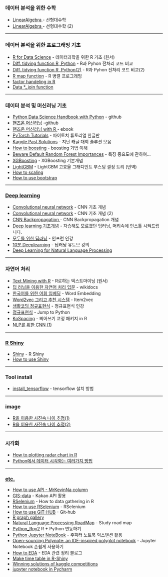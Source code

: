 ### 데이터 분석을 위한 수학 
* <a href="https://rpubs.com/hardwell/LinearAlgebra"> LinearAlgebra </a> - 선형대수학
* <a href="http://bbs.nicklib.com/algorithm/1670"> LinearAlgebra </a> - 선형대수학 (2)


---
### 데이터 분석을 위한 프로그래밍 기초 
* <a href="https://r4ds.had.co.nz/">R for Data Science</a> - 데이터과학을 위한 R 기초 (원서) 
* <a href="https://pandas.pydata.org/pandas-docs/stable/getting_started/comparison/comparison_with_r.html?highlight=filter">Diff. tidying function R, Python</a> - R과 Pyhon 전처리 코드 비교 
* <a href="https://gist.github.com/conormm/fd8b1980c28dd21cfaf6975c86c74d07">Diff. tidying function R, Python(2)</a> - R과 Pyhon 전처리 코드 비교(2)
* <a href="https://statkclee.github.io/parallel-r/ds-fp-purrr.html">R map function</a> - R 병렬 프로그래밍
* <a href="https://statkclee.github.io/data-science/ds-factor-cdata.html"> factor handeling in R </a>
* <a href="https://github.com/gadenbuie/tidyexplain"> Data *_join function </a>
---

### 데이터 분석 및 머신러닝 기초

* <a href="https://nbviewer.jupyter.org/github/jakevdp/PythonDataScienceHandbook/blob/master/notebooks/Index.ipynb">Python Data Science Handbook with Python</a> - github
* <a href="https://nbviewer.jupyter.org/github/rickiepark/handson-ml/blob/master/index.ipynb">핸즈온 머신러닝</a> -github
* <a href="https://bradleyboehmke.github.io/HOML/">핸즈온 머신러닝 with R </a> - ebook
* <a href="https://tutorials.pytorch.kr/index.html#">PyTorch Tutorials</a> - 파이토치 튜토리얼 한글판
* <a href="http://ndres.me/kaggle-past-solutions/">Kaggle Past Solutions</a> - 지난 캐글 대회 솔루션 모음
* <a href="https://www.slideshare.net/freepsw/boosting-bagging-vs-boosting">How to boosting </a> - boosting 기법 이해
* <a href="https://explained.ai/rf-importance/">Beware Default Random Forest Importances</a> - 특징 중요도에 관하여...
* <a href="https://bcho.tistory.com/1354">XGBoosting</a> - XGBoosting 기본개념 
* <a href="https://aldente0630.github.io/data-science/2018/06/29/highly-efficient-gbdt.html">LightGBM</a> - LightGBM 고효율 그래디언트 부스팅 결정 트리 (번역)
* <a href="https://mkjjo.github.io/python/2019/01/10/scaler.html">How to scaling</a>
* <a href="https://freshrimpsushi.tistory.com/558">How to use bootstrap 

---

### Deep learning 
* <a href="https://je-d.tistory.com/entry/%ED%95%A9%EC%84%B1%EA%B3%B1-%EC%8B%A0%EA%B2%BD%EB%A7%9DCNN">Convolutional neural network</a> - CNN 기초 개념
* <a href="https://excelsior-cjh.tistory.com/79">Convolutional neural network</a> - CNN 기초 개념 (2) 
* <a href="https://excelsior-cjh.tistory.com/79">CNN Backpropagation </a> - CNN Backpropagation 개념
* <a href="https://www.slideshare.net/yongho/ss-79607172">Deep learning 기초개념</a> - 자습해도 모르겠던 딥러닝, 머리속에 인스톨 시켜드립니다. 
* <a href="https://www.inflearn.com/course/%EA%B8%B0%EB%B3%B8%EC%A0%81%EC%9D%B8-%EB%A8%B8%EC%8B%A0%EB%9F%AC%EB%8B%9D-%EB%94%A5%EB%9F%AC%EB%8B%9D-%EA%B0%95%EC%A2%8C">모두를 위한 딥러닝</a> - 인프런 인강
* <a href="https://www.youtube.com/playlist?list=PL6ip5tgLI7PcStXTz8CRMhNWmT8M0dAWO">10분 Deeplearning</a> - 딥러닝 유트브 강의
* <a href= "https://www.slideshare.net/wonjoonyoo/ss-188835227">Deep Learning for Natural Language Processing</a>
---

### 자연어 처리

* <a href="https://www.tidytextmining.com/index.html">Text Mining with R</a> - R로하는 텍스트마이닝 (원서)
* <a href="https://wikidocs.net/book/2155">딥 러닝을 이용한 자연어 처리 입문</a> - wikidocs
* <a href="https://brunch.co.kr/@trost/27">한국어를 위한 어휘 임베딩</a> - Word Embedding
* <a href="https://brunch.co.kr/@goodvc78/16">Word2vec 그리고 추천 시스템</a> - Item2vec
* <a href="https://www.inflearn.com/course/%EC%83%9D%ED%99%9C%EC%BD%94%EB%94%A9-%EC%A0%95%EA%B7%9C%ED%91%9C%ED%98%84%EC%8B%9D/">생활코딩 정규표현식</a> - 정규표현식 인강 
* <a href="https://wikidocs.net/4308">정규표현식</a> - Jump to Python
* <a href="https://github.com/haven-jeon/KoSpacing">KoSpacing</a> - 띄어쓰기 교정 패키지 in R 
* <a href="https://reniew.github.io/25/">NLP를 위한 CNN (1)

---
### R Shiny
* <a href="https://mastering-shiny.org/">Shiny</a> - R Shiny
* <a href= "https://mrchypark.github.io/dabrp_classnote3/class8#1">How to use Shiny</a>  

---
### Tool install
* <a href="http://blog.naver.com/PostView.nhn?blogId=lingua&logNo=221478347944">install_tensorflow</a> - tensorflow 설치 방법

---

### image 
* <a href="https://statkclee.github.io/deep-learning/ms-oxford-kcode-tutorial.html">R을 이용한 사진속 나이 추정(1)</a>
* <a href="http://statkclee.github.io/deep-learning/ms-oxford-age.html"> R을 이용한 사진속 나이 추정(2)</a>
---

### 시각화 
* <a href="https://github.com/ricardo-bion/ggradar">How to plotting radar chart in R
 * <a href="https://zzsza.github.io/development/2018/08/24/data-visualization-in-python/"> Python에서 데이터 시각화는 여러가지 방법
 
___

### etc. 
* <a href="http://www.dbguide.net/knowledge.db?cmd=view&boardUid=202869&boardConfigUid=19&boardStep=&categoryUid=1296">How to use API - MrKevinNa column
* <a href="https://mrkevinna.github.io/%EB%8B%A4%EC%9D%8C-%EC%B9%B4%EC%B9%B4%EC%98%A4-API%EB%A5%BC-%ED%99%9C%EC%9A%A9%ED%95%9C-%EC%A7%80%EB%8F%84-%EC%8B%9C%EA%B0%81%ED%99%94/">GIS-data</a> - Kakao API 활용 
* <a href="http://blog.naver.com/PostView.nhn?blogId=nyaminyam&logNo=221249381133&parentCategoryNo=&categoryNo=27&viewDate=&isShowPopularPosts=false&from=postView">RSelenium</a> - How to data gathering in R  
* <a href="https://ropensci.github.io/RSelenium/articles/basics.html">How to use RSelenium</a> - RSelenium
* <a href="https://happygitwithr.com/github-pat.html#step-by-step">How to use GIT-HUB</a> - Git-hub
* <a href="https://www.r-graph-gallery.com/"> R graph gallery</a>
* <a href="https://github.com/graykode/nlp-roadmap/blob/master/README.md">Natural Language Processing RoadMap</a> - Study road map
* <a href="https://blog.pabii.co.kr/r-python-rpy2-1/">Python_Rpy2</a> R + Python 연동하기
* <a href="https://junpyopark.github.io/Jupyter_Extension/">Python Jupyter NoteBook</a> - 주피터 노트북 익스텐션 활용
* <a href="https://medium.com/netflix-techblog/open-sourcing-polynote-an-ide-inspired-polyglot-notebook-7f929d3f447">Open-sourcing Polynote: an IDE-inspired polyglot notebook</a> - Jupyter Notebook 손쉽게 사용하기
* <a href="http://www.dodomira.com/2016/10/20/how_to_eda/">How to EDA</a> - EDA 관련 정리 블로그
* <a href="https://github.com/daattali/timevis">Make time table in R-Shiny</a> 
* <a href="https://www.kaggle.com/sudalairajkumar/winning-solutions-of-kaggle-competitions">Winning solutions of kaggle competitions</a>
* <a href="https://www.jetbrains.com/pycharm/features/scientific_tools.html?utm_source=from_product&utm_medium=advertiser&utm_campaign=jupyter">jupyter notebook in Pycharm</a>
